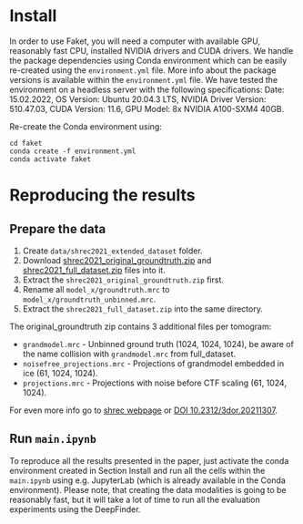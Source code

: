 # Install

In order to use Faket, you will need a computer with available GPU, reasonably fast CPU, installed NVIDIA drivers and CUDA drivers. We handle the package dependencies using Conda environment which can be easily re-created using the `environment.yml` file. More info about the package versions is available within the `environment.yml` file.  We have tested the environment on a headless server with the following specifications: 
Date: 15.02.2022,
OS Version: Ubuntu 20.04.3 LTS,
NVIDIA Driver Version: 510.47.03,
CUDA Version: 11.6,
GPU Model: 8x NVIDIA A100-SXM4 40GB.

Re-create the Conda environment using:

```
cd faket
conda create -f environment.yml
conda activate faket
```


# Reproducing the results

## Prepare the data

1. Create `data/shrec2021_extended_dataset` folder.
1. Download [shrec2021_original_groundtruth.zip](https://drive.google.com/file/d/15WLX23h8pnSlm5jC3gpv9UrbC-5ZG_fv) and [shrec2021_full_dataset.zip](https://drive.google.com/file/d/12RlpjhKd2Mi29-uocX9exrt83egwHWlK) files into it. 
1. Extract the `shrec2021_original_groundtruth.zip` first. 
1. Rename all `model_x/groundtruth.mrc` to `model_x/groundtruth_unbinned.mrc`. 
1. Extract the `shrec2021_full_dataset.zip` into the same directory.

The original_groundtruth zip contains 3 additional files per tomogram: 

* `grandmodel.mrc` - Unbinned ground truth (1024, 1024, 1024), be aware of the name collision with `grandmodel.mrc` from full_dataset.
* `noisefree_projections.mrc` - Projections of grandmodel embedded in ice (61, 1024, 1024).
* `projections.mrc` - Projections with noise before CTF scaling (61, 1024, 1024). 

For even more info go to [shrec webpage](https://www.shrec.net/cryo-et/) or [DOI 10.2312/3dor.20211307](https://diglib.eg.org/bitstream/handle/10.2312/3dor20211307/005-017.pdf).

## Run `main.ipynb`

To reproduce all the results presented in the paper, just activate the conda environment created in Section Install and run all the cells within the `main.ipynb` using e.g. JupyterLab (which is already available in the Conda environment).
Please note, that creating the data modalities is going to be reasonably fast, but it will take a lot of time to run all the evaluation experiments using the DeepFinder.

